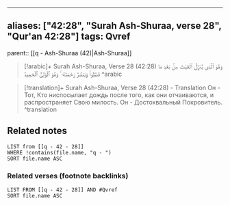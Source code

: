 
---
aliases: ["42:28", "Surah Ash-Shuraa, verse 28", "Qur'an 42:28"]
tags: Qvref
---

parent:: [[q - Ash-Shuraa (42)|Ash-Shuraa]]

> [!arabic]+ Surah Ash-Shuraa, Verse 28 (42:28)
> <span class="quran-arabic">وَهُوَ ٱلَّذِى يُنَزِّلُ ٱلْغَيْثَ مِنۢ بَعْدِ مَا قَنَطُوا۟ وَيَنشُرُ رَحْمَتَهُۥ ۚ وَهُوَ ٱلْوَلِىُّ ٱلْحَمِيدُ</span>
^arabic

> [!translation]+ Surah Ash-Shuraa, Verse 28 (42:28) - Translation
> Он - Тот, Кто ниспосылает дождь после того, как они отчаиваются, и распространяет Свою милость. Он - Достохвальный Покровитель.
^translation



## Related notes
```dataview
LIST from [[q - 42 - 28]]
WHERE !contains(file.name, "q - ")
SORT file.name ASC
```

### Related verses (footnote backlinks)
```dataview
LIST FROM [[q - 42 - 28]] AND #Qvref
SORT file.name ASC
```

